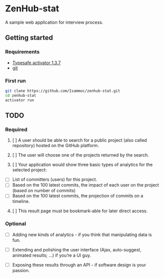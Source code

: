 # ZenHub-stat

A sample web application for interview process.


## Getting started

### Requirements

 * [Typesafe activator 1.3.7](https://www.lightbend.com/activator/download)
 * [git](https://git-scm.com/downloads)

### First run

```bash
git clone https://github.com/Isammoc/zenhub-stat.git
cd zenhub-stat
activator run
```


## TODO

### Required

1. [ ] A user should be able to search for a public project (also called repository) hosted on the GitHub platform.

2. [ ] The user will choose one of the projects returned by the search.

3. [ ] Your application would show three basic types of analytics for the selected project:
  * [ ] List of committers (users) for this project.
  * [ ] Based on the 100 latest commits, the impact of each user on the project (based on number of commits)
  * [ ] Based on the 100 latest commits, the projection of commits on a timeline.

4. [ ] This result page must be bookmark-able for later direct access.

### Optional

* [ ] Adding new kinds of analytics - if you think that manipulating data is fun.

* [ ] Extending and polishing the user interface (Ajax, auto-suggest, animated results; ...) if you’re a UI guy.

* [ ] Exposing these results through an API - if software design is your passion.
